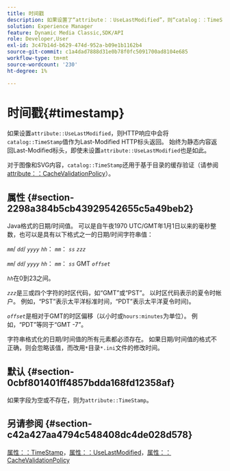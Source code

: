 ```yaml
---
title: 时间戳
description: 如果设置了“attribute：：UseLastModified”，则“catalog：：TimeStamp”值将在HTTP响应中作为Last-Modified HTTP标头返回。 即使未设置“attribute：：UseLastModified”，也始终为静态内容返回Last-Modified标头。
solution: Experience Manager
feature: Dynamic Media Classic,SDK/API
role: Developer,User
exl-id: 3c47b14d-b629-474d-952a-b09e1b1162b4
source-git-commit: c1a4dad7888d31e0b78f0fc5091700ad8104e685
workflow-type: tm+mt
source-wordcount: '230'
ht-degree: 1%

---
```


# 时间戳{#timestamp}

如果设置`attribute::UseLastModified`，则HTTP响应中会将`catalog::TimeStamp`值作为Last-Modified HTTP标头返回。 始终为静态内容返回Last-Modified标头，即使未设置`attribute::UseLastModified`也是如此。

对于图像和SVG内容，`catalog::TimeStamp`还用于基于目录的缓存验证（请参阅[attribute：：CacheValidationPolicy](/help/aem-is-ir-api/is-api/image-catalog/image-serving-api-ref/c-image-catalog-reference/c-attributes-reference/r-cachevalidationpolicy.md)）。

## 属性 {#section-2298a384b5cb43929542655c5a49beb2}

Java格式的日期/时间值。 可以是自午夜1970 UTC/GMT年1月1日以来的毫秒整数，也可以是具有以下格式之一的日期/时间字符串值：

*`mm`*/ *`dd`*/ *`yyyy`* *`hh`*： *`mm`*： *`ss`* *`zzz`*

*`mm`*/ *`dd`*/ *`yyyy`* *`hh`*： *`mm`*： *`ss`* GMT *`offset`*

*`hh`*&#x200B;在0到23之间。

*`zzz`*&#x200B;是三或四个字符的时区代码，如“GMT”或“PST”。 以时区代码表示的夏令时帐户。 例如，“PST”表示太平洋标准时间，“PDT”表示太平洋夏令时间)。

*`offset`*&#x200B;是相对于GMT的时区偏移（以小时或`hours:minutes`为单位）。 例如，“PDT”等同于“GMT -7”。

字符串格式化的日期/时间值的所有元素都必须存在。 如果日期/时间值的格式不正确，则会忽略该值，而改用`*`目录`*.ini`文件的修改时间。

## 默认 {#section-0cbf801401ff4857bdda168fd12358af}

如果字段为空或不存在，则为`attribute::TimeStamp`。

## 另请参阅 {#section-c42a427aa4794c548408dc4de028d578}

[属性：：TimeStamp](../../../../../../is-api/image-catalog/image-serving-api-ref/c-image-catalog-reference/c-attributes-reference/r-timestamp.md#reference-4213c599a64942ee8cb9d80696b08296)，[属性：：UseLastModified](../../../../../../is-api/image-catalog/image-serving-api-ref/c-image-catalog-reference/c-attributes-reference/r-uselastmodified.md#reference-73ecc421e6864a38aec5a4775f06b8e8)，[属性：：CacheValidationPolicy](../../../../../../is-api/image-catalog/image-serving-api-ref/c-image-catalog-reference/c-attributes-reference/r-cachevalidationpolicy.md#reference-e55e52fd749041718a9af69fa2027b57)
